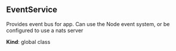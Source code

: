 <a name="EventService"></a>

## EventService
Provides event bus for app. Can use the Node event system, or be configured to use a nats server

**Kind**: global class  
